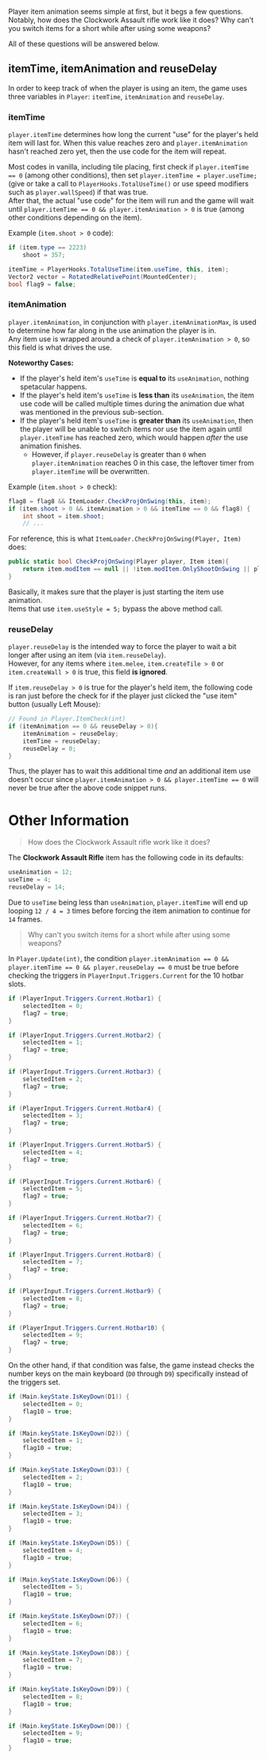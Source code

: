 Player item animation seems simple at first, but it begs a few questions.  
Notably, how does the Clockwork Assault rifle work like it does?  Why can't you switch items for a short while after using some weapons?  

All of these questions will be answered below.

## itemTime, itemAnimation and reuseDelay
In order to keep track of when the player is using an item, the game uses three variables in `Player`: `itemTime`, `itemAnimation` and `reuseDelay`.

### itemTime
`player.itemTime` determines how long the current "use" for the player's held item will last for.  When this value reaches zero and `player.itemAnimation` hasn't reached zero yet, then the use code for the item will repeat.

Most codes in vanilla, including tile placing, first check if `player.itemTime == 0` (among other conditions), then set `player.itemTime = player.useTime;` (give or take a call to `PlayerHooks.TotalUseTime()` or use speed modifiers such as `player.wallSpeed`) if that was true.  
After that, the actual "use code" for the item will run and the game will wait until `player.itemTime == 0 && player.itemAnimation > 0` is true (among other conditions depending on the item).

Example (`item.shoot > 0` code):
```cs
if (item.type == 2223)
    shoot = 357;

itemTime = PlayerHooks.TotalUseTime(item.useTime, this, item);
Vector2 vector = RotatedRelativePoint(MountedCenter);
bool flag9 = false;
```

### itemAnimation
`player.itemAnimation`, in conjunction with `player.itemAnimationMax`, is used to determine how far along in the use animation the player is in.  
Any item use is wrapped around a check of `player.itemAnimation > 0`, so this field is what drives the use.

**Noteworthy Cases:**
- If the player's held item's `useTime` is **equal to** its `useAnimation`, nothing spetacular happens.  
- If the player's held item's `useTime` is **less than** its `useAnimation`, the item use code will be called multiple times during the animation due what was mentioned in the previous sub-section.  
- If the player's held item's `useTime` is **greater than** its `useAnimation`, then the player will be unable to switch items nor use the item again until `player.itemTime` has reached zero, which would happen *after* the use animation finishes.
  - However, if `player.reuseDelay` is greater than `0` when `player.itemAnimation` reaches 0 in this case, the leftover timer from `player.itemTime` will be overwritten.

Example (`item.shoot > 0` check):
```cs
flag8 = flag8 && ItemLoader.CheckProjOnSwing(this, item);
if (item.shoot > 0 && itemAnimation > 0 && itemTime == 0 && flag8) {
    int shoot = item.shoot;
    // ...
```

For reference, this is what `ItemLoader.CheckProjOnSwing(Player, Item)` does:
```cs
public static bool CheckProjOnSwing(Player player, Item item){
    return item.modItem == null || !item.modItem.OnlyShootOnSwing || player.itemAnimation == player.itemAnimationMax - 1;
}
```
Basically, it makes sure that the player is just starting the item use animation.  
Items that use `item.useStyle = 5;` bypass the above method call.

### reuseDelay
`player.reuseDelay` is the intended way to force the player to wait a bit longer after using an item (via `item.reuseDelay`).  
However, for any items where `item.melee`, `item.createTile > 0` or `item.createWall > 0` is true, this field **is ignored**.

If `item.reuseDelay > 0` is true for the player's held item, the following code is ran just before the check for if the player just clicked the "use item" button (usually Left Mouse):
```cs
// Found in Player.ItemCheck(int)
if (itemAnimation == 0 && reuseDelay > 0){
    itemAnimation = reuseDelay;
    itemTime = reuseDelay;
    reuseDelay = 0;
}
```

Thus, the player has to wait this additional time *and* an additional item use doesn't occur since `player.itemAnimation > 0 && player.itemTime == 0` will never be true after the above code snippet runs.

# Other Information
> How does the Clockwork Assault rifle work like it does?

The **Clockwork Assault Rifle** item has the following code in its defaults:
```cs
useAnimation = 12;
useTime = 4;
reuseDelay = 14;
```
Due to `useTime` being less than `useAnimation`, `player.itemTime` will end up looping `12 / 4 = 3` times before forcing the item animation to continue for `14` frames.

> Why can't you switch items for a short while after using some weapons?

In `Player.Update(int)`, the condition `player.itemAnimation == 0 && player.itemTime == 0 && player.reuseDelay == 0` must be true before checking the triggers in `PlayerInput.Triggers.Current` for the 10 hotbar slots.
```cs
if (PlayerInput.Triggers.Current.Hotbar1) {
    selectedItem = 0;
    flag7 = true;
}

if (PlayerInput.Triggers.Current.Hotbar2) {
    selectedItem = 1;
    flag7 = true;
}

if (PlayerInput.Triggers.Current.Hotbar3) {
    selectedItem = 2;
    flag7 = true;
}

if (PlayerInput.Triggers.Current.Hotbar4) {
    selectedItem = 3;
    flag7 = true;
}

if (PlayerInput.Triggers.Current.Hotbar5) {
    selectedItem = 4;
    flag7 = true;
}

if (PlayerInput.Triggers.Current.Hotbar6) {
    selectedItem = 5;
    flag7 = true;
}

if (PlayerInput.Triggers.Current.Hotbar7) {
    selectedItem = 6;
    flag7 = true;
}

if (PlayerInput.Triggers.Current.Hotbar8) {
    selectedItem = 7;
    flag7 = true;
}

if (PlayerInput.Triggers.Current.Hotbar9) {
    selectedItem = 8;
    flag7 = true;
}

if (PlayerInput.Triggers.Current.Hotbar10) {
    selectedItem = 9;
    flag7 = true;
}
```

On the other hand, if that condition was false, the game instead checks the number keys on the main keyboard (`D0` through `D9`) specifically instead of the triggers set.
```cs
if (Main.keyState.IsKeyDown(D1)) {
    selectedItem = 0;
    flag10 = true;
}

if (Main.keyState.IsKeyDown(D2)) {
    selectedItem = 1;
    flag10 = true;
}

if (Main.keyState.IsKeyDown(D3)) {
    selectedItem = 2;
    flag10 = true;
}

if (Main.keyState.IsKeyDown(D4)) {
    selectedItem = 3;
    flag10 = true;
}

if (Main.keyState.IsKeyDown(D5)) {
    selectedItem = 4;
    flag10 = true;
}

if (Main.keyState.IsKeyDown(D6)) {
    selectedItem = 5;
    flag10 = true;
}

if (Main.keyState.IsKeyDown(D7)) {
    selectedItem = 6;
    flag10 = true;
}

if (Main.keyState.IsKeyDown(D8)) {
    selectedItem = 7;
    flag10 = true;
}

if (Main.keyState.IsKeyDown(D9)) {
    selectedItem = 8;
    flag10 = true;
}

if (Main.keyState.IsKeyDown(D0)) {
    selectedItem = 9;
    flag10 = true;
}
```